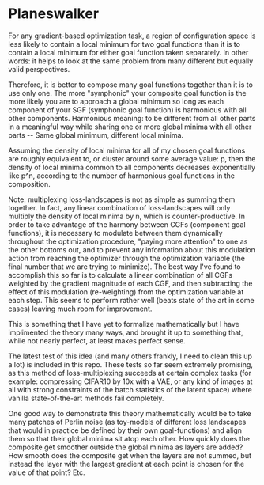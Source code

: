 # Planeswalker

For any gradient-based optimization task, a region of configuration space is less likely to contain
a local minimum for two goal functions than it is to contain a local minimum for either goal
function taken separately. In other words: it helps to look at the same problem from many different
but equally valid perspectives.

Therefore, it is better to compose many goal functions together than it is to use only one. The more
"symphonic" your composite goal function is the more likely you are to approach a global minimum so
long as each component of your SGF (symphonic goal function) is harmonious with all other
components. Harmonious meaning: to be different from all other parts in a meaningful way while
sharing one or more global minima with all other parts -- Same global minimum, different local
minima.

Assuming the density of local minima for all of my chosen goal functions are roughly equivalent to,
or cluster around some average value: p, then the density of local minima common to all components
decreases exponentially like p^n, according to the number of harmonious goal functions in the
composition.

Note: multiplexing loss-landscapes is not as simple as summing them together. In fact, any linear
combination of loss-landscapes will only multiply the density of local minima by n, which is
counter-productive. In order to take advantage of the harmony between CGFs (component goal
functions), it is necessary to modulate between them dynamically throughout the optimization
procedure, "paying more attention" to one as the other bottoms out, and to prevent any information
about this modulation action from reaching the optimizer through the optimization variable (the final
number that we are trying to minimize). The best way I've found to accomplish this so far is to
calculate a linear combination of all CGFs weighted by the gradient magnitude of each CGF, and then
subtracting the effect of this modulation (re-weighting) from the optimization variable at each
step. This seems to perform rather well (beats state of the art in some cases) leaving much room for
improvement.

This is something that I have yet to formalize mathematically but I have implimented the theory many
ways, and brought it up to something that, while not nearly perfect, at least makes perfect sense.

The latest test of this idea (and many others frankly, I need to clean this up a lot) is included in
this repo. These tests so far seem extremely promising, as this method of loss-multiplexing succeeds
at certain complex tasks (for example: compressing CIFAR10 by 10x with a VAE, or any kind of images
at all with strong constraints of the batch statistics of the latent space) where vanilla
state-of-the-art methods fail completely.

One good way to demonstrate this theory mathematically would be to take many patches of Perlin noise
(as toy-models of different loss landscapes that would in practice be defined by their own
goal-functions) and align them so that their global minima sit atop each other. How quickly does the
composite get smoother outside the global minima as layers are added? How smooth does the composite
get when the layers are not summed, but instead the layer with the largest gradient at each point is
chosen for the value of that point? Etc.
